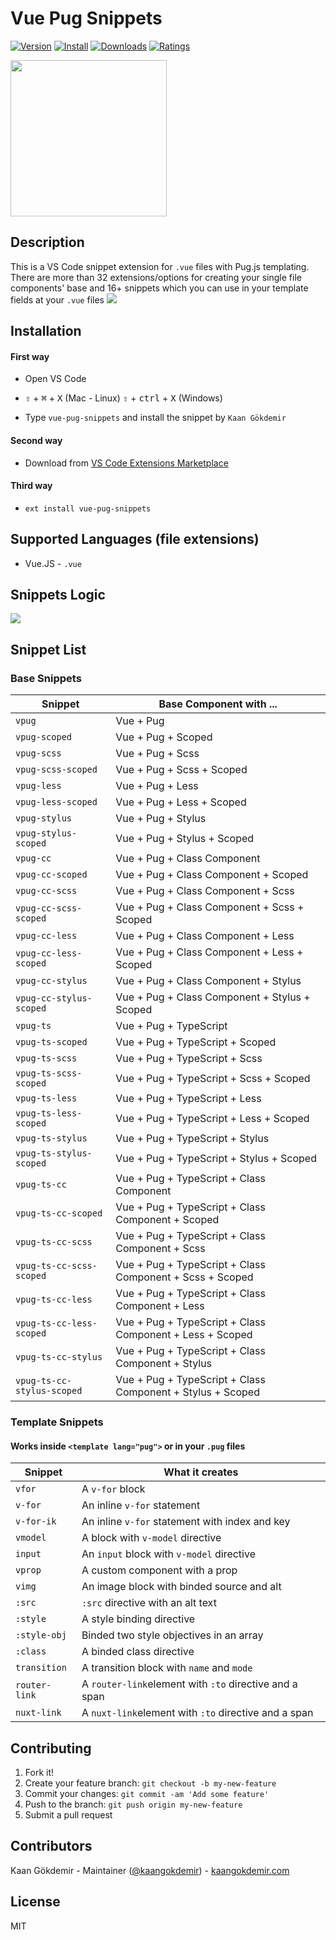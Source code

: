 # Vue Pug Snippets

[![Version](https://vsmarketplacebadge.apphb.com/version/kaangokdemir.vue-pug-snippets.svg)](https://vsmarketplacebadge.apphb.com/version-short/kaangokdemir.vue-pug-snippets.svg) [![Install](https://vsmarketplacebadge.apphb.com/installs/kaangokdemir.vue-pug-snippets.svg)](https://vsmarketplacebadge.apphb.com/installs-short/kaangokdemir.vue-pug-snippets.svg) [![Downloads](https://vsmarketplacebadge.apphb.com/downloads/kaangokdemir.vue-pug-snippets.svg)](https://vsmarketplacebadge.apphb.com/downloads-short/kaangokdemir.vue-pug-snippets.svg) [![Ratings](https://vsmarketplacebadge.apphb.com/rating-short/kaangokdemir.vue-pug-snippets.svg)](https://vsmarketplacebadge.apphb.com/rating-short/kaangokdemir.vue-pug-snippets.svg)


<img src='https://kaangokdemir.me/vue-pug-snippets/vue-pug.png'  height=250>

## Description

This is a VS Code snippet extension for `.vue` files with Pug.js templating. There are more than 32 extensions/options for creating your single file components' base and 16+ snippets which you can use in your template fields at your `.vue` files
<img src='https://kaangokdemir.me/vue-pug-snippets/v-pug-gif.gif'>

## Installation

#### First way
- Open VS Code

- <kbd>⇧</kbd> + <kbd>⌘</kbd> + <kbd>X</kbd> (Mac - Linux)
  <kbd>⇧</kbd> + <kbd>ctrl</kbd> + <kbd>X</kbd> (Windows)

- Type `vue-pug-snippets` and install the snippet by `Kaan Gökdemir`

#### Second way
- Download from [VS Code Extensions Marketplace](https://marketplace.visualstudio.com/items?itemName=kaangokdemir.vue-pug-snippets)

#### Third way
- `ext install vue-pug-snippets`


## Supported Languages (file extensions)
- Vue.JS - `.vue`

## Snippets Logic

<img src='https://kaangokdemir.me/vue-pug-snippets/snippet-logic.png'>

## Snippet List

### Base Snippets

|Snippet| Base Component with ...|
|----|-----|
|`vpug`| Vue + Pug |
|`vpug-scoped`| Vue + Pug + Scoped |
|`vpug-scss`| Vue + Pug + Scss |
|`vpug-scss-scoped`| Vue + Pug + Scss + Scoped |
|`vpug-less`| Vue + Pug + Less |
|`vpug-less-scoped`| Vue + Pug + Less + Scoped |
|`vpug-stylus`| Vue + Pug + Stylus |
|`vpug-stylus-scoped`| Vue + Pug + Stylus + Scoped |
|`vpug-cc`| Vue + Pug + Class Component |
|`vpug-cc-scoped`| Vue + Pug + Class Component + Scoped |
|`vpug-cc-scss`| Vue + Pug + Class Component + Scss |
|`vpug-cc-scss-scoped`| Vue + Pug + Class Component + Scss + Scoped |
|`vpug-cc-less`| Vue + Pug + Class Component + Less |
|`vpug-cc-less-scoped`| Vue + Pug + Class Component + Less + Scoped |
|`vpug-cc-stylus`| Vue + Pug + Class Component + Stylus |
|`vpug-cc-stylus-scoped`| Vue + Pug + Class Component + Stylus + Scoped |
|`vpug-ts`| Vue + Pug + TypeScript |
|`vpug-ts-scoped`| Vue + Pug + TypeScript + Scoped |
|`vpug-ts-scss`| Vue + Pug + TypeScript + Scss |
|`vpug-ts-scss-scoped`| Vue + Pug + TypeScript + Scss + Scoped |
|`vpug-ts-less`| Vue + Pug + TypeScript + Less |
|`vpug-ts-less-scoped`| Vue + Pug + TypeScript + Less + Scoped |
|`vpug-ts-stylus`| Vue + Pug + TypeScript + Stylus |
|`vpug-ts-stylus-scoped`| Vue + Pug + TypeScript + Stylus + Scoped |
|`vpug-ts-cc`| Vue + Pug + TypeScript + Class Component |
|`vpug-ts-cc-scoped`| Vue + Pug + TypeScript + Class Component + Scoped |
|`vpug-ts-cc-scss`| Vue + Pug + TypeScript + Class Component + Scss |
|`vpug-ts-cc-scss-scoped`| Vue + Pug + TypeScript + Class Component + Scss + Scoped |
|`vpug-ts-cc-less`| Vue + Pug + TypeScript + Class Component + Less |
|`vpug-ts-cc-less-scoped`| Vue + Pug + TypeScript + Class Component + Less + Scoped |
|`vpug-ts-cc-stylus`| Vue + Pug + TypeScript + Class Component + Stylus |
|`vpug-ts-cc-stylus-scoped`| Vue + Pug + TypeScript + Class Component + Stylus + Scoped |

### Template Snippets 
#### Works inside `<template lang="pug">` or in your `.pug` files
|Snippet| What it creates|
|----|-----|
|`vfor`| A `v-for` block |
|`v-for`| An inline `v-for` statement |
|`v-for-ik`| An inline `v-for` statement with index and key |
|`vmodel`| A block with `v-model` directive |
|`input`| An `input` block with `v-model` directive |
|`vprop`| A custom component with a prop |
|`vimg`| An image block with binded source and alt |
|`:src`| `:src` directive with an alt text  |
|`:style`| A style binding directive  |
|`:style-obj`| Binded two style objectives in an array  |
|`:class`| A binded class directive  |
|`transition`| A transition block with `name` and `mode`  |
|`router-link`| A `router-link`element with `:to` directive and a span  |
|`nuxt-link`| A `nuxt-link`element with `:to` directive and a span  |

## Contributing

1. Fork it!
2. Create your feature branch: `git checkout -b my-new-feature`
3. Commit your changes: `git commit -am 'Add some feature'`
4. Push to the branch: `git push origin my-new-feature`
5. Submit a pull request

## Contributors

Kaan Gökdemir - Maintainer ([@kaangokdemir](https://twitter.com/kaangokdemir)) - [kaangokdemir.com](https://kaangokdemir.com)

## License

MIT
